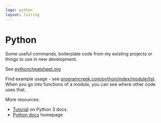 ```yaml
---
logo: python
layout: listing
---
```

# Python


Some useful commands, boilerplate code from my existing projects or things to use in new development.

See [pythoncheatsheet.org](https://www.pythoncheatsheet.org/)

Find example usage - see [programcreek.com/python/index/module/list](https://www.programcreek.com/python/index/module/list). When you go into functions of a module, you can see where other code uses that.

More resources:

- [Tutorial](https://docs.python.org/3/tutorial/) on Python 3 docs.
- [Python docs](https://docs.python.org/3/) homepage

